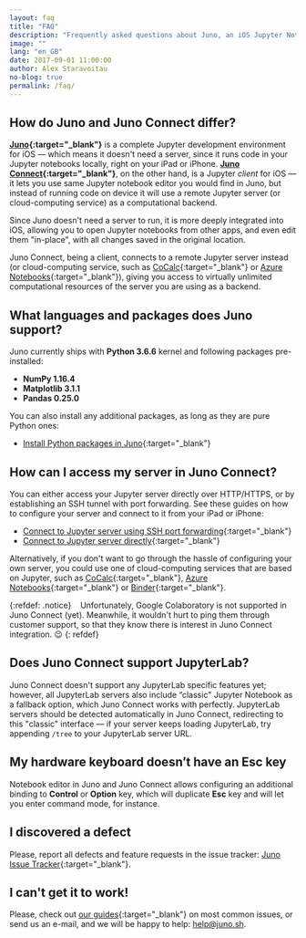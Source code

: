 ```yaml
---
layout: faq
title: "FAQ"
description: "Frequently asked questions about Juno, an iOS Jupyter Notebook client for iPad and iPhone."
image: ""
lang: "en_GB"
date: 2017-09-01 11:00:00
author: Alex Staravoitau
no-blog: true
permalink: /faq/
---
```

## How do Juno and Juno Connect differ?
**[Juno](/){:target="_blank"}** is a complete Jupyter development environment for iOS — which means it doesn't need a server, since it runs code in your Jupyter notebooks locally, right on your iPad or iPhone. **[Juno Connect](/juno-connect/){:target="_blank"}**, on the other hand, is a Jupyter _client_ for iOS — it lets you use same Jupyter notebook editor you would find in Juno, but instead of running code on device it will use a remote Jupyter server (or cloud-computing service) as a computational backend.

Since Juno doesn't need a server to run, it is more deeply integrated into iOS, allowing you to open Jupyter notebooks from other apps, and even edit them "in-place", with all changes saved in the original location.

Juno Connect, being a client, connects to a remote Jupyter server instead (or cloud-computing service, such as [CoCalc](http://cocalc.com){:target="_blank"} or [Azure Notebooks](https://notebooks.azure.com){:target="_blank"}), giving you access to virtually unlimited computational resources of the server you are using as a backend.

## What languages and packages does Juno support?
Juno currently ships with **Python 3.6.6** kernel and following packages pre-installed:

* **NumPy 1.16.4**
* **Matplotlib 3.1.1**
* **Pandas 0.25.0**

You can also install any additional packages, as long as they are pure Python ones: 
* [Install Python packages in Juno](/juno-pypi-package-installer/){:target="_blank"}

## How can I access my server in Juno Connect?
You can either access your Jupyter server directly over HTTP/HTTPS, or by establishing an SSH tunnel with port forwarding. See these guides on how to configure your server and connect to it from your iPad or iPhone: 

* [Connect to Jupyter server using SSH port forwarding](/ssh-tunnel-to-jupyter-server/){:target="_blank"}
* [Connect to Jupyter server directly](/direct-connection-to-jupyter-server/){:target="_blank"}

Alternatively, if you don't want to go through the hassle of configuring your own server, you could use one of cloud-computing services that are based on Jupyter, such as [CoCalc](http://cocalc.com){:target="_blank"}, [Azure Notebooks](https://notebooks.azure.com){:target="_blank"} or [Binder](https://mybinder.org){:target="_blank"}.

{:refdef: .notice}
<i class="fa fa-info-circle fa-2x" aria-hidden="true" style="color: #CCCCCC; vertical-align: middle;"></i><span style="display:inline-block; width: 8px;"></span> <span>Unfortunately, Google Colaboratory is not supported in Juno Connect (yet). Meanwhile, it wouldn't hurt to ping them through customer support, so that they know there is interest in Juno Connect integration. 😉</span>
{: refdef}

## Does Juno Connect support JupyterLab?
Juno Connect doesn't support any JupyterLab specific features yet; however, all JupyterLab servers also include “classic" Jupyter Notebook as a fallback option, which Juno Connect works with perfectly. JupyterLab servers should be detected automatically in Juno Connect, redirecting to this "classic" interface — if your server keeps loading JupyterLab, try appending `/tree` to your JupyterLab server URL. 

## My hardware keyboard doesn’t have an Esc key
Notebook editor in Juno and Juno Connect allows configuring an additional binding to **Control** or **Option** key, which will duplicate **Esc** key and will let you enter command mode, for instance.

## I discovered a defect
Please, report all defects and feature requests in the issue tracker: [Juno Issue Tracker](https://github.com/rationalmatter/Juno-Issue-Tracker){:target="_blank"}.

## I can't get it to work!
Please, check out [our guides](/docs/){:target="_blank"} on most common issues, or send us an e-mail, and we will be happy to help: [help@juno.sh](mailto:help@juno.sh).

